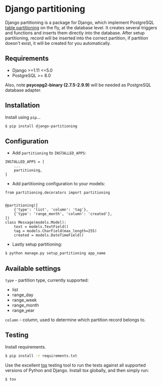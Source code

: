 # Django partitioning
Django partitioning is a package for Django,
which implement PostgreSQL
[table partitioning](https://www.postgresql.org/docs/10/static/ddl-partitioning.html)
on the fly, at the database level.
It creates several triggers and functions and inserts them directly into the database.
After setup partitioning, record will be inserted into the correct partition,
if partition doesn't exist, it will be created for you automatically.

## Requirements
- Django >=1.11 <=5.0
- PostgreSQL >= 8.0

Also, note **psycopg2-binary (2.7.5-2.9.9)** will be needed as PostgreSQL database adapter.

## Installation
Install using `pip`...

```bash
$ pip install django-partitioning
```

## Configuration
- Add `partitioning` to `INSTALLED_APPS`:
```
INSTALLED_APPS = [
    ...
    partitioning,
]
```

- Add partitioning configuration to your models:
```
from partitioning.decorators import partitioning


@partitioning([
    {'type': 'list', 'column': 'tag'},
    {'type': 'range_month', 'column': 'created'},
])
class Message(models.Model):
    text = models.TextField()
    tag = models.CharField(max_length=255)
    created = models.DateTimeField()

```

- Lastly setup partitioning:
```bash
$ python manage.py setup_partitioning app_name
```

## Available settings
`type` - partition type, currently supported:
- list
- range_day
- range_week
- range_month
- range_year

`column` - column, used to determine which partition record belongs to.

## Testing

Install requirements.

```bash
$ pip install -r requirements.txt
```

Use the excellent [tox](http://tox.readthedocs.org/en/latest/) testing tool to run the tests against all supported versions of Python and Django. Install tox globally, and then simply run:

```bash
$ tox
```
